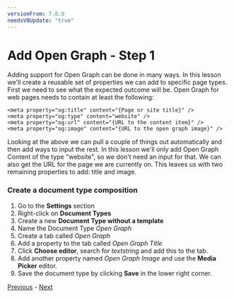 ```yaml
---
versionFrom: 7.0.0
needsV8Update: "true"
---
```


# Add Open Graph - Step 1
Adding support for Open Graph can be done in many ways. In this lesson we'll create a reusable set of properties we can add to specific page types. First we need to see what the expected outcome will be. Open Graph for web pages needs to contain at least the following:

    <meta property="og:title" content="{Page or site title}" />
    <meta property="og:type" content="website" />
    <meta property="og:url" content="{URL to the content item}" />
    <meta property="og:image" content="{URL to the open graph image}" />

Looking at the above we can pull a couple of things out automatically and then add ways to input the rest. In this lesson we'll only add Open Graph Content of the type "website", so we don't need an input for that. We can also get the URL for the page we are currently on. This leaves us with two remaining properties to add: title and image.

### Create a document type composition

1. Go to the **Settings** section
2. Right-click on **Document Types**
3. Create a new **Document Type without a template**
3. Name the Document Type *Open Graph*
4. Create a tab called *Open Graph*
5. Add a property to the tab called *Open Graph Title*
6. Click **Choose editor**, search for *textstring* and add this to the tab.
7. Add another property named *Open Graph Image* and use the **Media Picker** editor.
8. Save the document type by clicking **Save** in the lower right corner.

[Previous](index.md) - [Next](step-2.md)
